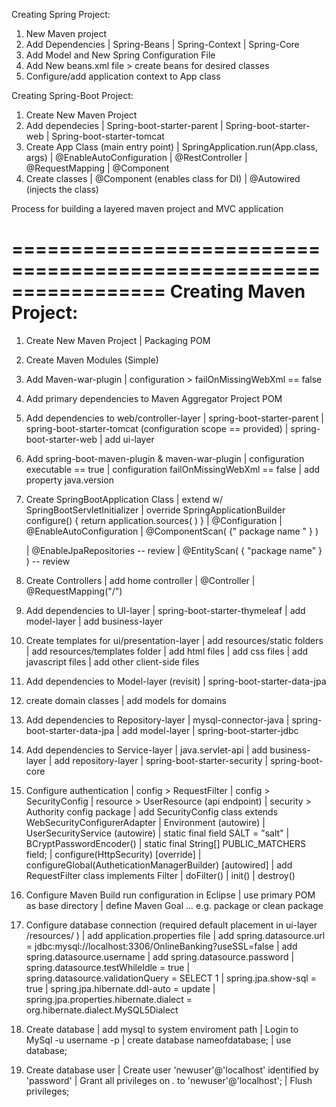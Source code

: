 
Creating Spring Project:
1) New Maven project
2) Add Dependencies 
	| Spring-Beans
	| Spring-Context
	| Spring-Core
3) Add Model and New Spring Configuration File
4) Add New beans.xml file > create beans for desired classes
5) Configure/add application context to App class

Creating Spring-Boot Project:
1) Create New Maven Project
2) Add dependecies
	| Spring-boot-starter-parent
	| Spring-boot-starter-web
	| Spring-boot-starter-tomcat
3) Create App Class (main entry point)
	| SpringApplication.run(App.class, args)
	| @EnableAutoConfiguration
	| @RestController
	| @RequestMapping
	| @Component
4) Create classes
	| @Component (enables class for DI)
	| @Autowired (injects the class)


Process for building a layered maven project and MVC application

=================================================================
Creating Maven Project:
=================================================================

1) Create New Maven Project
	| Packaging POM
2) Create Maven Modules (Simple)
3) Add Maven-war-plugin
	| configuration > failOnMissingWebXml == false
4) Add primary dependencies to Maven Aggregator Project POM

5) Add dependencies to web/controller-layer
	| spring-boot-starter-parent
	| spring-boot-starter-tomcat (configuration scope == provided)
	| spring-boot-starter-web
	| add ui-layer
6) Add spring-boot-maven-plugin & maven-war-plugin
	| configuration executable == true
	| configuration failOnMissingWebXml == false
	| add property java.version
7) Create SpringBootApplication Class
	| extend w/ SpringBootServletInitializer
	| override SpringApplicationBuilder configure() { return application.sources( ) }
	| @Configuration
	| @EnableAutoConfiguration
	| @ComponentScan( {" package name " } )

	| @EnableJpaRepositories -- review 
	| @EntityScan( { "package name" } )  -- review
8) Create Controllers
	| add home controller
	| @Controller
	| @RequestMapping("/")

9) Add dependencies to UI-layer
	| spring-boot-starter-thymeleaf
	| add model-layer
	| add business-layer
10) Create templates for ui/presentation-layer
	| add resources/static folders
	| add resources/templates folder 
	| add html files
	| add css files
	| add javascript files
	| add other client-side files

11) Add dependencies to Model-layer (revisit)
	| spring-boot-starter-data-jpa
12) create domain classes
	| add models for domains

13) Add dependencies to Repository-layer
	| mysql-connector-java
	| spring-boot-starter-data-jpa
	| add model-layer
	| spring-boot-starter-jdbc

14) Add dependencies to Service-layer
	| java.servlet-api
	| add business-layer
	| add repository-layer
	| spring-boot-starter-security
	| spring-boot-core
15) Configure authentication
	| config > RequestFilter
	| config > SecurityConfig
	| resource > UserResource (api endpoint)
	| security > Authority
    config package
	| add SecurityConfig class extends WebSecurityConfigurerAdapter
		| Environment (autowire)
		| UserSecurityService (autowire)
		| static final field SALT = "salt"
		| BCryptPasswordEncoder()
		| static final String[] PUBLIC_MATCHERS field;
		| configure(HttpSecurity)  [override]
		| configureGlobal(AutheticationManagerBuilder) [autowired]
	| add RequestFilter class implements Filter
		| doFilter()
		| init()
		| destroy()

16) Configure Maven Build run configuration in Eclipse
	| use primary POM as base directory
	| define Maven Goal ... e.g. package or clean package

17) Configure database connection (required default placement in ui-layer /resources/ )
	| add application.properties file
	| add spring.datasource.url = jdbc:mysql://localhost:3306/OnlineBanking?useSSL=false
	| add spring.datasource.username
	| add spring.datasource.password 
	| spring.datasource.testWhileIdle = true
	| spring.datasource.validationQuery = SELECT 1
	| spring.jpa.show-sql = true
	| spring.jpa.hibernate.ddl-auto = update
	| spring.jpa.properties.hibernate.dialect = org.hibernate.dialect.MySQL5Dialect

18) Create database
	| add mysql to system enviroment path
	| Login to MySql -u username -p
	| create database nameofdatabase;
	| use database;
19) Create database user
	| Create user 'newuser'@'localhost' identified by 'password'
	| Grant all privileges on *.* to 'newuser'@'localhost';
	| Flush privileges;










































